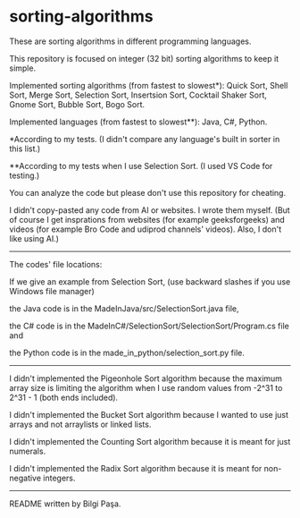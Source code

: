 # sorting-algorithms

These are sorting algorithms in different programming languages.

This repository is focused on integer (32 bit) sorting algorithms to keep it simple.

Implemented sorting algorithms (from fastest to slowest*): Quick Sort, Shell Sort, Merge Sort, Selection Sort, Insertsion Sort, Cocktail Shaker Sort, Gnome Sort, Bubble Sort, Bogo Sort.

Implemented languages (from fastest to slowest**): Java, C#, Python.

*According to my tests. (I didn't compare any language's built in sorter in this list.)

**According to my tests when I use Selection Sort. (I used VS Code for testing.)

You can analyze the code but please don't use this repository for cheating.

I didn't copy-pasted any code from AI or websites. I wrote them myself. (But of course I get insprations from websites (for example geeksforgeeks) and videos (for example Bro Code and udiprod channels' videos). Also, I don't like using AI.)

-------------------------------------------------------------------------------------------------

The codes' file locations:

If we give an example from Selection Sort, (use backward slashes if you use Windows file manager)

the Java code is in the MadeInJava/src/SelectionSort.java file,

the C# code is in the MadeInC#/SelectionSort/SelectionSort/Program.cs file and

the Python code is in the made_in_python/selection_sort.py file.

-------------------------------------------------------------------------------------------------

I didn't implemented the Pigeonhole Sort algorithm because the maximum array size is limiting the algorithm when I use random values from -2^31 to 2^31 - 1 (both ends included).

I didn't implemented the Bucket Sort algorithm because I wanted to use just arrays and not arraylists or linked lists.

I didn't implemented the Counting Sort algorithm because it is meant for just numerals.

I didn't implemented the Radix Sort algorithm because it is meant for non-negative integers.

-------------------------------------------------------------------------------------------------

README written by Bilgi Paşa.
